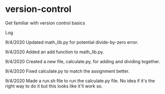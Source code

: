 # version-control
Get familiar with version control basics

Log

9/4/2020
Updated math_lib.py for potential divide-by-zero error. 

9/4/2020
Added an add function to math_lib.py.

9/4/2020
Created a new file, calculate.py, for adding and dividing together.

9/4/2020
Fixed calculate.py to match the assignment better.

9/4/2020
Made a run.sh file to run the calculate.py file. No idea if it's the right way to do it but this looks like it'll work so.   

